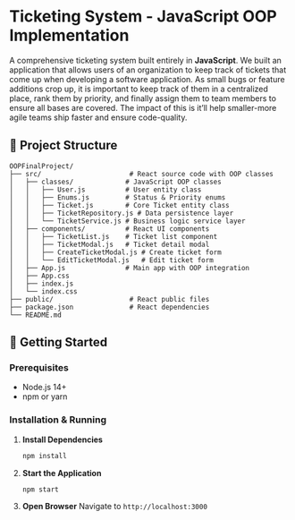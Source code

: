 # Ticketing System - JavaScript OOP Implementation

A comprehensive ticketing system built entirely in **JavaScript**. We built an application that allows users of an organization to keep track of tickets that come up when developing a software application. As small bugs or feature additions crop up, it is important to keep track of them in a centralized place, rank them by priority, and finally assign them to team members to ensure all bases are covered. The impact of this is it’ll help smaller-more agile teams ship faster and ensure code-quality. 


## 📁 **Project Structure**

```
OOPFinalProject/
├── src/                      # React source code with OOP classes
│   ├── classes/             # JavaScript OOP classes
│   │   ├── User.js          # User entity class
│   │   ├── Enums.js         # Status & Priority enums
│   │   ├── Ticket.js        # Core Ticket entity class
│   │   ├── TicketRepository.js # Data persistence layer
│   │   └── TicketService.js # Business logic service layer
│   ├── components/          # React UI components
│   │   ├── TicketList.js    # Ticket list component
│   │   ├── TicketModal.js   # Ticket detail modal
│   │   ├── CreateTicketModal.js # Create ticket form
│   │   └── EditTicketModal.js   # Edit ticket form
│   ├── App.js               # Main app with OOP integration
│   ├── App.css
│   ├── index.js
│   └── index.css
├── public/                   # React public files
├── package.json              # React dependencies
└── README.md
```

## 🚀 **Getting Started**

### **Prerequisites**
- Node.js 14+
- npm or yarn

### **Installation & Running**

1. **Install Dependencies**
   ```bash
   npm install
   ```

2. **Start the Application**
   ```bash
   npm start
   ```

3. **Open Browser**
   Navigate to `http://localhost:3000`


